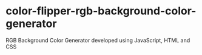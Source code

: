 # color-flipper-rgb-background-color-generator
RGB Background Color Generator developed using JavaScript, HTML and CSS
